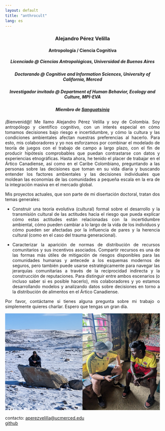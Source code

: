 ```yaml
---
layout: default
title: "anthrocult"
lang: es
---
```


<div align="center">

<h3>Alejandro Pérez Velilla</h3>
<h4>Antropología / Ciencia Cognitiva</h4>
<h5>Licenciado @ Ciencias Antropológicas, Universidad de Buenos Aires</h5>
<h5>Doctorando @ Cognitive and Information Sciences, University of California, Merced</h5>
<h5>Investigador invitado @ Department of Human Behavior, Ecology and Culture, MPI-EVA</h5>
<h5>Miembro de <a href="https://sanguatsiniq.github.io/">Sanguatsiniq</a></h5>

</div>

<p align="justify">
¡Bienvenid@! Me llamo Alejandro Pérez Velilla y soy de Colombia. Soy antropólogo y científico cognitivo, con un interés especial en cómo tomamos decisiones bajo riesgo e incertidumbre, y cómo la cultura y las condiciones ambientales afectan nuestras preferencias al hacerlo. Para esto, mis colaboradores y yo nos esforzamos por combinar el modelado de teoría de juegos con el trabajo de campo a largo plazo, con el fin de producir hipótesis comprobables que puedan contrastarse con datos y experiencias etnográficas. Hasta ahora, he tenido el placer de trabajar en el Ártico Canadiense, así como en el Caribe Colombiano, preguntando a las personas sobre las decisiones que toman en su vida diaria y buscando entender los factores ambientales y las decisiones individuales que moldean las economías de las comunidades a pequeña escala en la era de la integración masiva en el mercado global.
</p>

<p align="justify">
Mis proyectos actuales, que son parte de mi disertación doctoral, tratan dos temas generales:
</p>

- <p align="justify">Construir una teoría evolutiva (cultural) formal sobre el desarrollo y la transmisión cultural de las actitudes hacia el riesgo que pueda explicar cómo estas actitudes están relacionadas con la incertidumbre ambiental, cómo pueden cambiar a lo largo de la vida de los individuos y cómo pueden ser afectadas por la influencia de pares y la herencia cultural (como en el caso del trauma generacional).</p>
- <p align="justify">Caracterizar la aparición de normas de distribución de recursos comunitarios y sus incentivos asociados. Compartir recursos es una de las formas más útiles de mitigación de riesgos disponibles para las comunidades humanas y antecede a los esquemas modernos de seguros, pero también puede usarse estratégicamente para navegar las jerarquías comunitarias a través de la reciprocidad indirecta y la construcción de reputaciones. Para distinguir entre ambos escenarios (o incluso saber si es posible hacerlo), mis colaboradores y yo estamos desarrollando modelos y analizando datos sobre decisiones en torno a la distribución de alimentos en el Ártico Canadiense.</p>

<p align="justify">
Por favor, contáctame si tienes alguna pregunta sobre mi trabajo o simplemente quieres charlar. Espero que tengas un gran día.
</p>

![photo](/img/field_photo.png)

contacto: aperezvelilla@ucmerced.edu  
[github](https://github.com/datadreamscorp)

